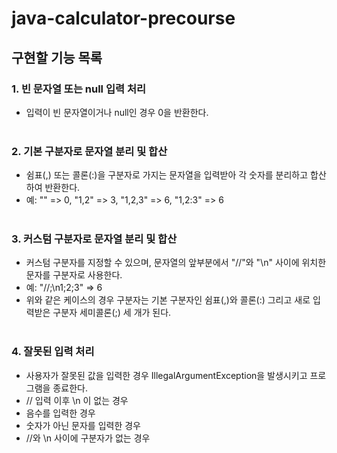 # java-calculator-precourse

## 구현할 기능 목록


### 1. 빈 문자열 또는 null 입력 처리
- 입력이 빈 문자열이거나 null인 경우 0을 반환한다.<br><br>
### 2. 기본 구분자로 문자열 분리 및 합산
- 쉼표(,) 또는 콜론(:)을 구분자로 가지는 문자열을 입력받아 각 숫자를 분리하고 합산하여 반환한다.
- 예: "" => 0, "1,2" => 3, "1,2,3" => 6, "1,2:3" => 6<br><br>
### 3. 커스텀 구분자로 문자열 분리 및 합산
- 커스텀 구분자를 지정할 수 있으며, 문자열의 앞부분에서 "//"와 "\n" 사이에 위치한 문자를 구분자로 사용한다.
- 예: "//;\n1;2;3" => 6
- 위와 같은 케이스의 경우 구분자는 기본 구분자인 쉼표(,)와 콜론(:) 그리고 새로 입력받은 구분자 세미콜론(;) 세 개가 된다.<br><br>
### 4. 잘못된 입력 처리
- 사용자가 잘못된 값을 입력한 경우 IllegalArgumentException을 발생시키고 프로그램을 종료한다.
- // 입력 이후 \n 이 없는 경우
- 음수를 입력한 경우
- 숫자가 아닌 문자를 입력한 경우
- //와 \n 사이에 구분자가 없는 경우
